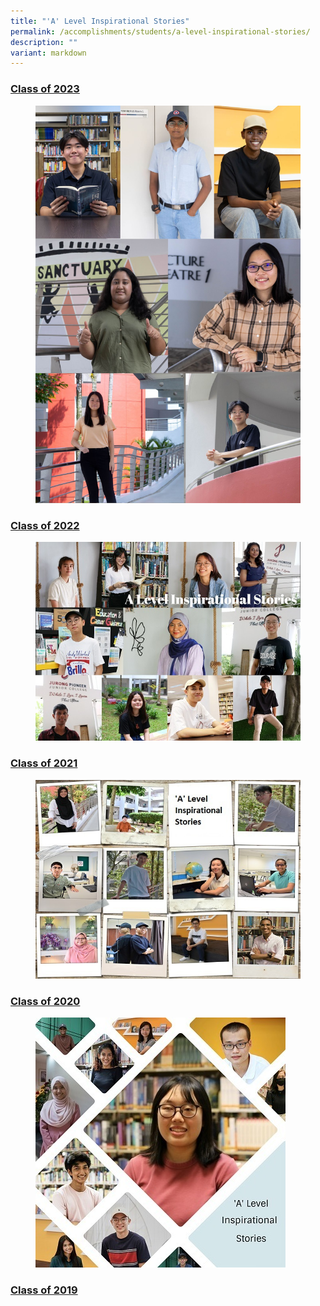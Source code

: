 ```yaml
---
title: "'A' Level Inspirational Stories"
permalink: /accomplishments/students/a-level-inspirational-stories/
description: ""
variant: markdown
---
```

<h3><a href="/a-level-inspirational-stories/2023/overview/">Class of 2023</a></h3>

<figure>
<img src="/images/Accomplishment/2024%20Inspiring/2024coverpage.jpg">
</figure>


<h3><a href="/a-level-inspirational-stories/2022/overview/">Class of 2022</a></h3>
<figure>
<img src="/images/Accomplishment/2023%20inspiring/A%20Level%20Inspirational%20Stories%202023%20Landing%20Page%20Collage.jpg">
</figure>




<h3><a href="/accomplishments/students/a-level-inspirational-stories/2021/overview/">Class of 2021</a></h3>
<figure>
<img src="/images/collage_ALevel%20600.jpg">
</figure>

<h3><a href="/accomplishments/students/a-level-inspirational-stories/2020/overview/">Class of 2020</a></h3>
<figure>
<img src="/images/Collage%202021.jpg">
</figure>


<h3><a href="/accomplishments/students/a-level-inspirational-stories/2019/overview/">Class of 2019</a></h3>